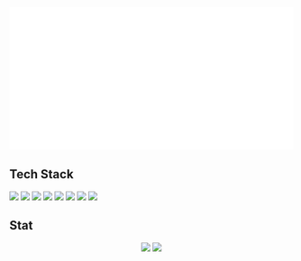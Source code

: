 <img src="https://raw.githubusercontent.com/rafidzia/rafidzia/84e232a67756216a4244f843f3f8dcf79c7e6f8b/asd.svg"/>

## Tech Stack
<img src="https://img.shields.io/badge/javascript-%23F7DF1E.svg?&style=for-the-badge&logo=javascript&logoColor=black" /><span> </span>
<img src="https://img.shields.io/badge/node.js-%23339933.svg?&style=for-the-badge&logo=node.js&logoColor=white" /><span> </span>
<img src="https://img.shields.io/badge/fastify-%23000000.svg?&style=for-the-badge&logo=fastify&logoColor=white" /><span> </span>
<img src="https://img.shields.io/badge/react-%2361DAFB.svg?&style=for-the-badge&logo=react&logoColor=black" /><span> </span>
<img src="https://img.shields.io/badge/mongodb-%2347A248.svg?&style=for-the-badge&logo=mongodb&logoColor=white" /><span> </span>
<img src="https://img.shields.io/badge/mysql-%234479A1.svg?&style=for-the-badge&logo=mysql&logoColor=white" /><span> </span>
<img src="https://img.shields.io/badge/espressif-%23E7352C.svg?&style=for-the-badge&logo=espressif&logoColor=white" /><span> </span>
<img src="https://img.shields.io/badge/stmicroelectronics-%2303234B.svg?&style=for-the-badge&logo=stmicroelectronics&logoColor=white" />

## Stat
<div align="center">
  <img height="180em" src="https://github-readme-stats-eight-theta.vercel.app/api?username=rafidzia&show_icons=true&theme=algolia&include_all_commits=true&count_private=true"/>
  <img height="180em" src="https://github-readme-stats-eight-theta.vercel.app/api/top-langs/?username=rafidzia&layout=compact&langs_count=8&theme=algolia"/>
</div>


